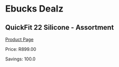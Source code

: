 
# Ebucks Dealz
## QuickFit 22 Silicone - Assortment
[Product Page](https://www.ebucks.com/web/shop/productSelected.do?prodId=866395596&catId=872277368)

Price: R899.00

Savings: 100.0


	